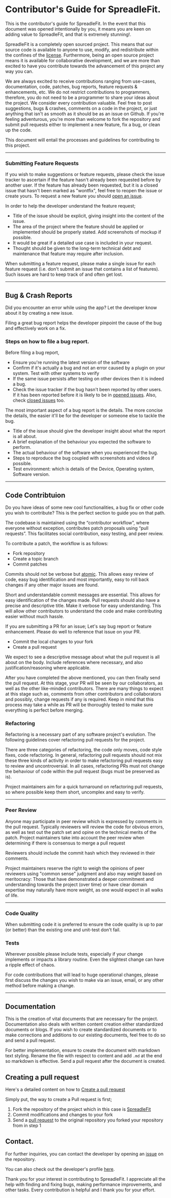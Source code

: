 # Contributor's Guide for SpreadleFit.

This is the contributor's guide for SpreadleFit. In the event that this document was opened intentionally by you, it means you are keen on adding value to SpreadleFit, and that is extremely stunning!.

SpreadleFit is a completely open sourced project. This means that our source code is available to anyone to use, modify, and redistribute within the confines of the [license](https://github.com/brodeurlv/SpreadleFit/blob/master/LICENSE).
Furthermore, being an open source project means it is available for collaborative development, and we are more than excited to have you contribute towards the advancement of this project any way you can.

We are always excited to receive contributions ranging from use-cases, documentation, code, patches, bug reports, feature requests & enhancements, etc. We do not restrict contributions to programmers, therefore, you do not need to be a programmer to share your ideas about the project. We consider every contribution valuable.
Feel free to post suggestions, bugs & crashes, comments on a code in the project, or just anything that isn't as smooth as it should be as an issue on Github.
If you're feeling adventurous, you're more than welcome to fork the repository and submit pull requests either to implement a new feature, fix a bug, or clean up the code.

This document will entail the processes and guidelines for contributing to this project.

---


### Submitting Feature Requests

If you wish to make suggestions or feature requests, please check the issue tracker to ascertain if the feature hasn't already been requested before by another user. If the feature has already been requested, but it is a closed issue that hasn't been marked as "wontfix", feel free to reopen the issue or create yours.
To request a new feature you should [open an issue](https://github.com/theadhithyankr/SpreadleFit/issues/new).

In order to help the developer understand the feature request;

- Title of the issue should be explicit, giving insight into the content of the issue.
- The area of the project where the feature should be applied or implemented should be properly stated. Add screenshots of mockup if possible.
- It would be great if a detailed use case is included in your request.
-  Thought should be given to the long-term technical debt and maintenance that feature may require after inclusion.

When submitting a feature request, please make a single issue for each feature request (i.e. don't submit an issue that contains a list of features). Such issues are hard to keep track of and often get lost.

---


## Bug & Crash Reports

Did you encounter an error while using the app? Let the developer know about it by creating a new issue.

Filing a great bug report helps the developer pinpoint the cause of the bug and effectively work on a fix.

### Steps on how to file a bug report.

Before filing a bug report,

- Ensure you're running the latest version of the software
- Confirm if it's actually a bug and not an error caused by a plugin on your system. Test with other systems to verify
- If the same issue persists after testing on other devices then it is indeed a bug.
- Check the issue tracker if the bug hasn't been reported by other users. If it has been reported before it is likely to be in [opened issues](https://github.com/brodeurlv/SpreadleFit/issues?q=is%3Aopen+is%3Aissue). Also, check [closed issues](https://github.com/brodeurlv/SpreadleFit/issues?q=is%3Aissue+is%3Aclosed) too.

The most important aspect of a bug report is the details. The more concise the details, the easier it'll be for the developer or someone else to tackle the bug.

- Title of the issue should give the developer insight about what the report is all about.
- A brief explanation of the behaviour you expected the software to perform.
- The actual behaviour of the software when you experienced the bug.
- Steps to reproduce the bug coupled with screenshots and videos if possible.
- Test environment: which is details of the Device, Operating system, Software version.

---

## Code Contribtuion

Do you have ideas of some new cool functionalities, a bug fix or other code you wish to contribute? This is the perfect section to guide you on that path.

The codebase is maintained using the “contributor workflow”, where everyone without exception, contributes patch proposals using “pull requests”. This facilitates social contribution, easy testing, and peer review.

To contribute a patch, the workflow is as follows:

  - Fork repository
  - Create a topic branch
  - Commit patches

Commits should not be verbose but [atomic](https://en.wikipedia.org/wiki/Atomic_commit#Atomic_commit_convention). This allows easy review of code, easy bug identification and most importantly, easy to roll back changes if any other major issues are found.

Short and understandable commit messages are essential. This allows for easy identification of the changes made. Pull requests should also have a precise and descriptive title. Make it verbose for easy understanding. This will allow other contributors to understand the code and make contributing easier without much hassle.

If you are submitting a PR for an issue; Let's say bug report or feature enhancement. Please do well to reference that issue on your PR.

 - Commit the local changes to your fork
 - Create a pull request

We expect to see a descriptive message about what the pull request is all about on the body. Include references where necessary, and also justification/reasoning where applicable.

After you have completed the above mentioned, you can then finally send the pull request. At this stage, your PR will be seen by our collaborators, as well as the other like-minded contributors. There are many things to expect at this stage such as, comments from other contributors and collaborators and possibly, change requests if any is required. Keep in mind that this process may take a while as  PR will be thoroughly tested to make sure everything is perfect before merging.


### Refactoring

Refactoring is a necessary part of any software project's evolution. The following guidelines cover refactoring pull requests for the project.

There are three categories of refactoring, the code only moves, code style fixes, code refactoring. In general, refactoring pull requests should not mix these three kinds of activity in order to make refactoring pull requests easy to review and uncontroversial. In all cases, refactoring PRs must not change the behaviour of code within the pull request (bugs must be preserved as is).

Project maintainers aim for a quick turnaround on refactoring pull requests, so where possible keep them short, uncomplex and easy to verify.

---

### Peer Review

Anyone may participate in peer review which is expressed by comments in the pull request. Typically reviewers will review the code for obvious errors, as well as test out the patch set and opine on the technical merits of the patch. Project maintainers take into account the peer review when determining if there is consensus to merge a pull request

Reviewers should include the commit hash which they reviewed in their comments.

Project maintainers reserve the right to weigh the opinions of peer reviewers using "common sense" judgment and also may weight based on meritocracy: Those that have demonstrated a deeper commitment and understanding towards the project (over time) or have clear domain expertise may naturally have more weight, as one would expect in all walks of life.

---

### Code Quality

When submitting code it is preferred to ensure the code quality is up to par (or better) than the existing one and unit-test don't fail.

### Tests
Wherever possible please include tests, especially if your change implements or impacts a library routine. Even the slightest change can have a ripple effect of chaos.

For code contributions that will lead to huge operational changes, please first discuss the changes you wish to make via an issue, email, or any other method before making a change. <hr>

## Documentation

This is the creation of vital documents that are necessary for the project. Documentation also deals with written content creation either standardized documents or blogs. If you wish to create standardized documents or to make corrections and additions to our existing documents, feel free to do so and send a pull request.

For better implementation, ensure to create the document with markdown text styling.
Rename the file with respect to content and add ```.md``` at the end so markdown is effective.
Send a pull request after the document is created.

## Creating a pull request

Here's a detailed content on how to [Create a pull request](https://help.github.com/articles/creating-a-pull-request)

Simply put, the way to create a Pull request is first;

1. Fork the repository of the project which in this case is [SpreadleFit](https://github.com/brodeurlv/SpreadleFit)
2. Commit modifications and changes to your fork
3. Send a [pull request](https://help.github.com/articles/creating-a-pull-request) to the original repository you forked your repository from in step 1


## Contact.

For further inquiries, you can contact the developer by opening an [issue](https://github.com/adhithyankr/spreadlefit/issues/new) on the repository.

You can also check out the developer's profile [here](https://github.com/theadhithyankr).

Thank you for your interest in contributing to SpreadleFit. I appreciate all the help with finding and fixing bugs, making performance improvements, and other tasks. Every contribution is helpful and I thank you for your effort.

